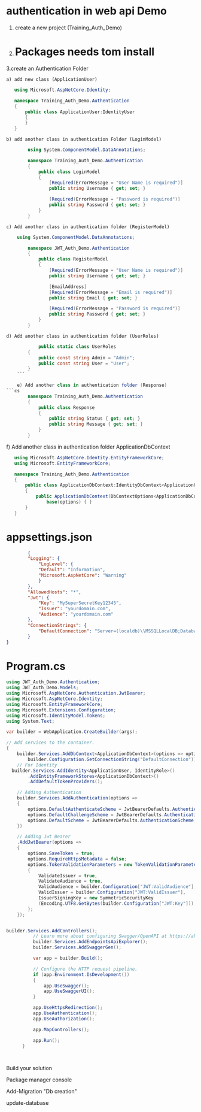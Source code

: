 # authentication in web api Demo
1. create a new project (Training_Auth_Demo)

2. # Packages needs tom install
  <PackageReference Include="Microsoft.AspNetCore.Authentication.JwtBearer" Version="8.0.10" />
  <PackageReference Include="Microsoft.AspNetCore.Identity.EntityFrameworkCore" Version="8.0.10" />
  <PackageReference Include="Microsoft.EntityFrameworkCore" Version="8.0.10" />
  <PackageReference Include="Microsoft.EntityFrameworkCore.SqlServer" Version="8.0.10" />
  <PackageReference Include="Microsoft.EntityFrameworkCore.Tools" Version="8.0.10">
3.create an Authentication Folder

    a) add new class (ApplicationUser)

 ```cs
    using Microsoft.AspNetCore.Identity;

    namespace Training_Auth_Demo.Authentication
    {
        public class ApplicationUser:IdentityUser
        {
        }
    }

 ```
    b) add another class in authentication Folder (LoginModel)
```cs
        using System.ComponentModel.DataAnnotations;

        namespace Training_Auth_Demo.Authentication
        {
            public class LoginModel
            {
                [Required(ErrorMessage = "User Name is required")]
                public string Username { get; set; }

                [Required(ErrorMessage = "Password is required")]
                public string Password { get; set; }
            }
        }

```
    c) Add another class in authentication folder (RegisterModel)
```cs
    using System.ComponentModel.DataAnnotations;

        namespace JWT_Auth_Demo.Authentication
        {
            public class RegisterModel
            {
                [Required(ErrorMessage = "User Name is required")]
                public string Username { get; set; }

                [EmailAddress]
                [Required(ErrorMessage = "Email is required")]
                public string Email { get; set; }

                [Required(ErrorMessage = "Password is required")]
                public string Password { get; set; }
            }
        }
```

    d) Add another class in authentication folder (UserRoles)
```cs
            public static class UserRoles
        {
            public const string Admin = "Admin";
            public const string User = "User";
        }
    ```

    e) Add another class in authentication folder (Response)
```cs
        namespace Training_Auth_Demo.Authentication
        {
            public class Response
            {
                public string Status { get; set; }
                public string Message { get; set; }
            }
        }

```

f) Add another class in authentication folder ApplicationDbContext
 ```cs
    using Microsoft.AspNetCore.Identity.EntityFrameworkCore;
    using Microsoft.EntityFrameworkCore;

    namespace Training_Auth_Demo.Authentication
    {
        public class ApplicationDbContext:IdentityDbContext<ApplicationUser>
        {
            public ApplicationDbContext(DbContextOptions<ApplicationDbContext> options) :
                base(options) { }
        }
    }

 ```
# appsettings.json
```json
        {
        "Logging": {
            "LogLevel": {
            "Default": "Information",
            "Microsoft.AspNetCore": "Warning"
            }
        },
        "AllowedHosts": "*",
        "Jwt": {
            "Key": "MySuperSecretKey12345",
            "Issuer": "yourdomain.com",
            "Audience": "yourdomain.com"
        },
        "ConnectionStrings": {
            "DefaultConnection": "Server=(localdb)\\MSSQLLocalDB;Database=trg_Auth_DB_TestYantra;Trusted_Connection=true;TrustServerCertificate=true;"
        }
}

```

# Program.cs
```cs
using JWT_Auth_Demo.Authentication;
using JWT_Auth_Demo.Models;
using Microsoft.AspNetCore.Authentication.JwtBearer;
using Microsoft.AspNetCore.Identity;
using Microsoft.EntityFrameworkCore;
using Microsoft.Extensions.Configuration;
using Microsoft.IdentityModel.Tokens;
using System.Text;

var builder = WebApplication.CreateBuilder(args);

// Add services to the container.
{
    builder.Services.AddDbContext<ApplicationDbContext>(options => options.UseSqlServer(
        builder.Configuration.GetConnectionString("DefaultConnection")));
    // For Identity
  builder.Services.AddIdentity<ApplicationUser, IdentityRole>()
        .AddEntityFrameworkStores<ApplicationDbContext>()
        .AddDefaultTokenProviders();

    // Adding Authentication
    builder.Services.AddAuthentication(options =>
    {
        options.DefaultAuthenticateScheme = JwtBearerDefaults.AuthenticationScheme;
        options.DefaultChallengeScheme = JwtBearerDefaults.AuthenticationScheme;
        options.DefaultScheme = JwtBearerDefaults.AuthenticationScheme;
    })

    // Adding Jwt Bearer
    .AddJwtBearer(options =>
    {
        options.SaveToken = true;
        options.RequireHttpsMetadata = false;
        options.TokenValidationParameters = new TokenValidationParameters()
        {
            ValidateIssuer = true,
            ValidateAudience = true,
            ValidAudience = builder.Configuration["JWT:ValidAudience"],
            ValidIssuer = builder.Configuration["JWT:ValidIssuer"],
            IssuerSigningKey = new SymmetricSecurityKey
            (Encoding.UTF8.GetBytes(builder.Configuration["JWT:Key"]))
        };
    });


builder.Services.AddControllers();
          // Learn more about configuring Swagger/OpenAPI at https://aka.ms/aspnetcore/swashbuckle
          builder.Services.AddEndpointsApiExplorer();
          builder.Services.AddSwaggerGen();

          var app = builder.Build();

          // Configure the HTTP request pipeline.
          if (app.Environment.IsDevelopment())
          {
              app.UseSwagger();
              app.UseSwaggerUI();
          }

          app.UseHttpsRedirection();
          app.UseAuthentication();
          app.UseAuthorization();

          app.MapControllers();

          app.Run();
      }

      
```

Build your solution


Package manager console

Add-Migration "Db creation"

update-database